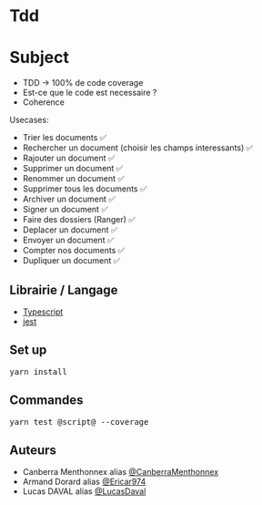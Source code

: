 # Tdd

# Subject

- TDD -> 100% de code coverage
- Est-ce que le code est necessaire ?
- Coherence

Usecases:

- Trier les documents ✅
- Rechercher un document (choisir les champs interessants) ✅
- Rajouter un document ✅
- Supprimer un document ✅
- Renommer un document ✅
- Supprimer tous les documents ✅
- Archiver un document ✅
- Signer un document ✅
- Faire des dossiers (Ranger) ✅
- Deplacer un document ✅
- Envoyer un document ✅
- Compter nos documents ✅
- Dupliquer un document ✅

## Librairie / Langage
* [Typescript](https://www.typescriptlang.org/docs/)
* [jest](https://jestjs.io/fr/docs/getting-started)

## Set up
<pre>yarn install</pre>

## Commandes
<pre>yarn test @script@ --coverage</pre>


## Auteurs
* Canberra Menthonnex alias [@CanberraMenthonnex](https://github.com/CanberraMenthonnex)
* Armand Dorard alias [@Ericar974](https://github.com/Ericar974)
* Lucas DAVAL alias [@LucasDaval](https://github.com/LucasDaval)
